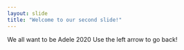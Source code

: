 ```yaml
---
layout: slide
title: "Welcome to our second slide!"
---
```

We all want to be Adele 2020 
Use the left arrow to go back!
